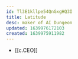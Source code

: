 ```yaml
---
id: Tl3E1kllpe54QnGxgHQ3I
title: Latitude
desc: maker of AI Dungeon
updated: 1639976172103
created: 1639975911982
---
```



- [[c.CEO]]
